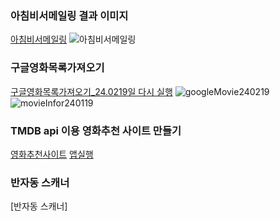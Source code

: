 ### 아침비서메일링 결과 이미지 
[아침비서메일링](https://github.com/connieYim/Jupyter/blob/main/%EC%95%84%EC%B9%A8%EB%B9%84%EC%84%9C%EB%A9%94%EC%9D%BC%EB%A7%81.ipynb)
![아침비서메일링](https://github.com/connieYim/Jupyter/assets/131242654/ae64ff9c-797c-41aa-bcc7-dbc8fe9cc17c)

### 구글영화목록가져오기
[구글영화목록가져오기_24.0219일 다시 실행](https://github.com/connieYim/Jupyter/blob/main/%EA%B5%AC%EA%B8%80%EC%98%81%ED%99%94%EB%AA%A9%EB%A1%9D%EA%B0%80%EC%A0%B8%EC%98%A4%EA%B8%B0.ipynb)
![googleMovie240219](https://github.com/connieYim/Jupyter/assets/131242654/c6c78013-749d-4d8a-9b2e-3475b8e4ce5a)
![movieInfor240119](https://github.com/connieYim/Jupyter/assets/131242654/37404fcf-c348-4e8b-8cc8-3c4eb1517f8c)

### TMDB api 이용 영화추천 사이트 만들기

[영화추천사이트](https://github.com/connieYim/Jupyter/blob/main/%EC%98%81%ED%99%94%EC%B6%94%EC%B2%9C(%EC%9D%B8%EA%B8%B0%EB%B3%84%2C%20%EC%8A%A4%ED%86%A0%EB%A6%AC%EB%B3%84%2C%20%EA%B0%90%EB%8F%85%EB%B3%84).ipynb)
[앱실행](https://github.com/connieYim/Jupyter/blob/main/app28.py)

### 반자동 스캐너
[반자동 스캐너]
